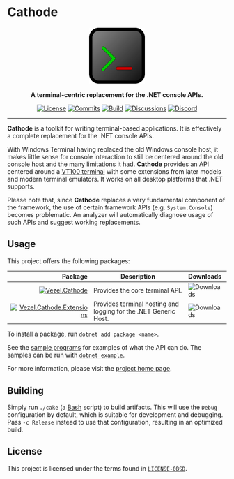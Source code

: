 # Cathode

<div align="center">
    <img src="cathode.svg"
         width="128"
         alt="Cathode" />
</div>

<p align="center">
    <strong>
        A terminal-centric replacement for the .NET console APIs.
    </strong>
</p>

<div align="center">

[![License](https://img.shields.io/github/license/vezel-dev/cathode?color=brown)](LICENSE-0BSD)
[![Commits](https://img.shields.io/github/commit-activity/m/vezel-dev/cathode/master?label=commits&color=slateblue)](https://github.com/vezel-dev/cathode/commits/master)
[![Build](https://img.shields.io/github/actions/workflow/status/vezel-dev/cathode/build.yml?branch=master)](https://github.com/vezel-dev/cathode/actions/workflows/build.yml)
[![Discussions](https://img.shields.io/github/discussions/vezel-dev/cathode?color=teal)](https://github.com/vezel-dev/cathode/discussions)
[![Discord](https://img.shields.io/discord/960716713136095232?color=peru&label=discord)](https://discord.gg/NSSgCYuf2m)

</div>

--------------------------------------------------------------------------------

**Cathode** is a toolkit for writing terminal-based applications. It is
effectively a complete replacement for the .NET console APIs.

With Windows Terminal having replaced the old Windows console host, it makes
little sense for console interaction to still be centered around the old console
host and the many limitations it had. **Cathode** provides an API centered
around a [VT100 terminal](https://vt100.net) with some extensions from later
models and modern terminal emulators. It works on all desktop platforms that
.NET supports.

Please note that, since **Cathode** replaces a very fundamental component of the
framework, the use of certain framework APIs (e.g. `System.Console`) becomes
problematic. An analyzer will automatically diagnose usage of such APIs and
suggest working replacements.

## Usage

This project offers the following packages:

| Package | Description | Downloads |
| -: | - | :- |
| [![Vezel.Cathode][core-img]][core-pkg] | Provides the core terminal API. | ![Downloads][core-dls] |
| [![Vezel.Cathode.Extensions][extensions-img]][extensions-pkg] | Provides terminal hosting and logging for the .NET Generic Host. | ![Downloads][extensions-dls] |

[core-pkg]: https://www.nuget.org/packages/Vezel.Cathode
[extensions-pkg]: https://www.nuget.org/packages/Vezel.Cathode.Extensions

[core-img]: https://img.shields.io/nuget/v/Vezel.Cathode?label=Vezel.Cathode
[extensions-img]: https://img.shields.io/nuget/v/Vezel.Cathode.Extensions?label=Vezel.Cathode.Extensions

[core-dls]: https://img.shields.io/nuget/dt/Vezel.Cathode?label=
[extensions-dls]: https://img.shields.io/nuget/dt/Vezel.Cathode.Extensions?label=

To install a package, run `dotnet add package <name>`.

See the [sample programs](src/samples) for examples of what the API can do. The
samples can be run with
[`dotnet example`](https://github.com/patriksvensson/dotnet-example).

For more information, please visit the
[project home page](https://docs.vezel.dev/cathode).

## Building

Simply run `./cake` (a [Bash](https://www.gnu.org/software/bash) script) to
build artifacts. This will use the `Debug` configuration by default, which is
suitable for development and debugging. Pass `-c Release` instead to use that
configuration, resulting in an optimized build.

## License

This project is licensed under the terms found in
[`LICENSE-0BSD`](LICENSE-0BSD).
